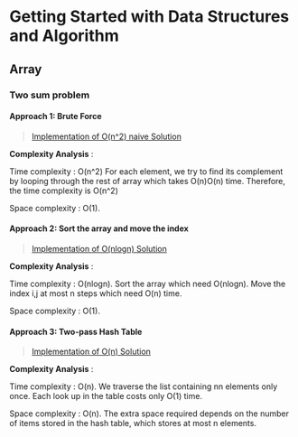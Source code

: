 # Getting Started with Data Structures and Algorithm

## Array
### Two sum problem

#### Approach 1: Brute Force

> [Implementation of O(n^2) naive Solution](https://github.com/suku19/datastructure-and-algorithms/src/com/suku/array/TwoSum.java)

**Complexity Analysis** :

Time complexity : O(n^2)
For each element, we try to find its complement by looping through the rest of array which takes O(n)O(n) time. Therefore, the time complexity is O(n^2)

Space complexity : O(1).

#### Approach 2: Sort the array and move the index
> [Implementation of O(nlogn) Solution](https://github.com/suku19/datastructure-and-algorithms/src/com/suku/array/TwoSum.java)

**Complexity Analysis** :

Time complexity : O(nlogn). Sort the array which need O(nlogn). Move the index i,j at most n steps which need O(n) time.

Space complexity : O(1). 

#### Approach 3: Two-pass Hash Table
> [Implementation of O(n) Solution](https://github.com/suku19/datastructure-and-algorithms/src/com/suku/array/TwoSum.java)

**Complexity Analysis** :

Time complexity : O(n). We traverse the list containing nn elements only once. Each look up in the table costs only O(1) time.

Space complexity : O(n). The extra space required depends on the number of items stored in the hash table, which stores at most n elements.

